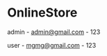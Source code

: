 # OnlineStore

admin   - admin@gmail.com
        - 123
        
user    - mgmg@gmail.com
        - 123
